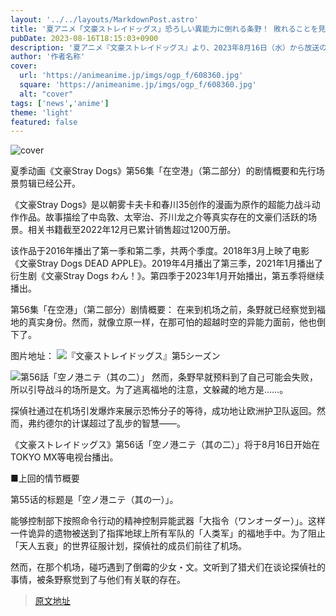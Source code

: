 ```yaml
---
layout: '../../layouts/MarkdownPost.astro'
title: '夏アニメ「文豪ストレイドッグス」恐ろしい異能力に倒れる条野！ 敗れることを見越した策とは…第56話先行カット'
pubDate: 2023-08-16T18:15:03+0900
description: '夏アニメ『文豪ストレイドッグス』より、2023年8月16日（水）から放送の第56話「空ノ港ニテ（其の二）」のあらすじ・先行場面カットが公開された。'
author: '作者名称'
cover:
  url: 'https://animeanime.jp/imgs/ogp_f/608360.jpg'
  square: 'https://animeanime.jp/imgs/ogp_f/608360.jpg'
  alt: "cover"
tags: ['news','anime']
theme: 'light'
featured: false
---
```


![cover](https://animeanime.jp/imgs/ogp_f/608360.jpg)

夏季动画《文豪Stray Dogs》第56集「在空港」（第二部分）的剧情概要和先行场景剪辑已经公开。

《文豪Stray Dogs》是以朝雾卡夫卡和春川35创作的漫画为原作的超能力战斗动作作品。故事描绘了中岛敦、太宰治、芥川龙之介等真实存在的文豪们活跃的场景。相关书籍截至2022年12月已累计销售超过1200万册。

该作品于2016年播出了第一季和第二季，共两个季度。2018年3月上映了电影《文豪Stray Dogs DEAD APPLE》。2019年4月播出了第三季，2021年1月播出了衍生剧《文豪Stray Dogs わん！》。第四季于2023年1月开始播出，第五季将继续播出。

第56集「在空港」（第二部分）剧情概要：
在来到机场之前，条野就已经察觉到福地的真实身份。然而，就像立原一样，在那可怕的超越时空的异能力面前，他也倒下了。

图片地址：
![『文豪ストレイドッグス』第5シーズン](https://animeanime.jp/imgs/zoom/608361.jpg)

![第56話「空ノ港ニテ（其の二）」](https://animeanime.jp/imgs/zoom/608356.jpg)
然而，条野早就预料到了自己可能会失败，所以引导战斗的场所是文。为了逃离福地的注意，文躲藏的地方是……。

探偵社通过在机场引发爆炸来展示恐怖分子的等待，成功地让欧洲护卫队返回。然而，弗约德尔的计谋超过了乱步的智慧——。

《文豪ストレイドッグス》第56话「空ノ港ニテ（其の二）」将于8月16日开始在TOKYO MX等电视台播出。

■上回的情节概要

第55话的标题是「空ノ港ニテ（其の一）」。

能够控制部下按照命令行动的精神控制异能武器「大指令（ワンオーダー）」。这样一件诡异的遗物被送到了指挥地球上所有军队的「人类军」的福地手中。为了阻止「天人五衰」的世界征服计划，探偵社的成员们前往了机场。

然而，在那个机场，碰巧遇到了倒霉的少女・文。文听到了猎犬们在谈论探偵社的事情，被条野察觉到了与他们有关联的存在。

>[原文地址](https://animeanime.jp/article/2023/08/16/79308.html)  
